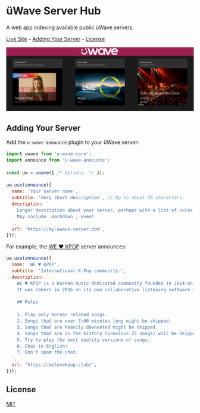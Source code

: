 # üWave Server Hub

A web app indexing available public üWave servers.

[Live Site][] - [Adding Your Server](#adding-your-server) - [License](#license)

[![Screenshot](.github/screenshot.png)][Live Site]

## Adding Your Server

Add the `u-wave-announce` plugin to your üWave server:

```js
import uwave from 'u-wave-core';
import announce from 'u-wave-announce';

const uw = uwave({ /* Options. */ });

uw.use(announce({
  name: 'Your server name',
  subtitle: 'Very short description', // Up to about 30 characters.
  description: `
    Longer description about your server, perhaps with a list of rules.
    May include _markdown_, even!
  `,
  url: 'https://my-uwave-server.com',
}));
```

For example, the [WE ♥ KPOP](https://welovekpop.club) server announces:

```js
uw.use(announce({
  name: 'WE ♥ KPOP',
  subtitle: 'International K-Pop community.',
  description: `
    WE ♥ KPOP is a Korean music dedicated community founded in 2014 on plug.dj.
    It was reborn in 2016 on its own collaborative listening software üWave.

    ## Rules

    1. Play only Korean related songs.
    2. Songs that are over 7:00 minutes long might be skipped.
    3. Songs that are heavily downvoted might be skipped.
    4. Songs that are in the history (previous 25 songs) will be skipped.
    5. Try to play the best quality versions of songs.
    6. Chat in English!
    7. Don't spam the chat.
  `,
  url: 'https://welovekpop.club/',
}));
```

## License

[MIT][]

[MIT]: ./LICENSE

[Live Site]: https://u-wave-hub.now.sh
